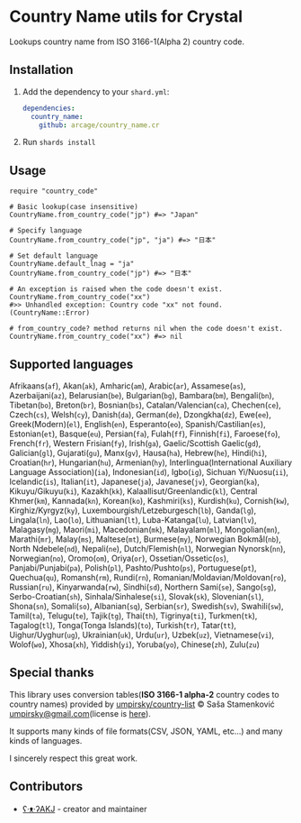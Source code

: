 # Country Name utils for Crystal

Lookups country name from ISO 3166-1(Alpha 2) country code.

## Installation

1. Add the dependency to your `shard.yml`: 

   ```yaml
   dependencies: 
     country_name: 
       github: arcage/country_name.cr
   ```

2. Run `shards install`

## Usage

```crystal
require "country_code"

# Basic lookup(case insensitive)
CountryName.from_country_code("jp") #=> "Japan"

# Specify language
CountryName.from_country_code("jp", "ja") #=> "日本"

# Set default language
CountryName.default_lnag = "ja"
CountryName.from_country_code("jp") #=> "日本"

# An exception is raised when the code doesn't exist.
CountryName.from_country_code("xx")
#>> Unhandled exception: Country code "xx" not found. (CountryName::Error)

# from_country_code? method returns nil when the code doesn't exist.
CountryName.from_country_code("xx") #=> nil
```

## Supported languages

Afrikaans(`af`), Akan(`ak`), Amharic(`am`), Arabic(`ar`), Assamese(`as`), Azerbaijani(`az`), Belarusian(`be`), Bulgarian(`bg`), Bambara(`bm`), Bengali(`bn`), Tibetan(`bo`), Breton(`br`), Bosnian(`bs`), Catalan/Valencian(`ca`), Chechen(`ce`), Czech(`cs`), Welsh(`cy`), Danish(`da`), German(`de`), Dzongkha(`dz`), Ewe(`ee`), Greek(Modern)(`el`), English(`en`), Esperanto(`eo`), Spanish/Castilian(`es`), Estonian(`et`), Basque(`eu`), Persian(`fa`), Fulah(`ff`), Finnish(`fi`), Faroese(`fo`), French(`fr`), Western Frisian(`fy`), Irish(`ga`), Gaelic/Scottish Gaelic(`gd`), Galician(`gl`), Gujarati(`gu`), Manx(`gv`), Hausa(`ha`), Hebrew(`he`), Hindi(`hi`), Croatian(`hr`), Hungarian(`hu`), Armenian(`hy`), Interlingua(International Auxiliary Language Association)(`ia`), Indonesian(`id`), Igbo(`ig`), Sichuan Yi/Nuosu(`ii`), Icelandic(`is`), Italian(`it`), Japanese(`ja`), Javanese(`jv`), Georgian(`ka`), Kikuyu/Gikuyu(`ki`), Kazakh(`kk`), Kalaallisut/Greenlandic(`kl`), Central Khmer(`km`), Kannada(`kn`), Korean(`ko`), Kashmiri(`ks`), Kurdish(`ku`), Cornish(`kw`), Kirghiz/Kyrgyz(`ky`), Luxembourgish/Letzeburgesch(`lb`), Ganda(`lg`), Lingala(`ln`), Lao(`lo`), Lithuanian(`lt`), Luba-Katanga(`lu`), Latvian(`lv`), Malagasy(`mg`), Maori(`mi`), Macedonian(`mk`), Malayalam(`ml`), Mongolian(`mn`), Marathi(`mr`), Malay(`ms`), Maltese(`mt`), Burmese(`my`), Norwegian Bokmål(`nb`), North Ndebele(`nd`), Nepali(`ne`), Dutch/Flemish(`nl`), Norwegian Nynorsk(`nn`), Norwegian(`no`), Oromo(`om`), Oriya(`or`), Ossetian/Ossetic(`os`), Panjabi/Punjabi(`pa`), Polish(`pl`), Pashto/Pushto(`ps`), Portuguese(`pt`), Quechua(`qu`), Romansh(`rm`), Rundi(`rn`), Romanian/Moldavian/Moldovan(`ro`), Russian(`ru`), Kinyarwanda(`rw`), Sindhi(`sd`), Northern Sami(`se`), Sango(`sg`), Serbo-Croatian(`sh`), Sinhala/Sinhalese(`si`), Slovak(`sk`), Slovenian(`sl`), Shona(`sn`), Somali(`so`), Albanian(`sq`), Serbian(`sr`), Swedish(`sv`), Swahili(`sw`), Tamil(`ta`), Telugu(`te`), Tajik(`tg`), Thai(`th`), Tigrinya(`ti`), Turkmen(`tk`), Tagalog(`tl`), Tonga(Tonga Islands)(`to`), Turkish(`tr`), Tatar(`tt`), Uighur/Uyghur(`ug`), Ukrainian(`uk`), Urdu(`ur`), Uzbek(`uz`), Vietnamese(`vi`), Wolof(`wo`), Xhosa(`xh`), Yiddish(`yi`), Yoruba(`yo`), Chinese(`zh`), Zulu(`zu`)

## Special thanks

This library uses conversion tables(**ISO 3166-1 alpha-2** country codes to country names) provided by [umpirsky/country-list](https://github.com/umpirsky/country-list) &copy; Saša Stamenković <umpirsky@gmail.com>(license is  [here](https://github.com/umpirsky/country-list/blob/master/LICENSE)).

It supports many kinds of file formats(CSV, JSON, YAML, etc...) and many kinds of languages.

I sincerely respect this great work.

## Contributors

- [ʕ·ᴥ·ʔAKJ](https://github.com/arcage) - creator and maintainer
